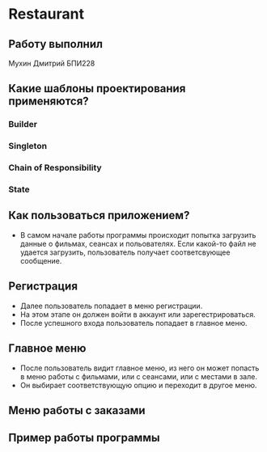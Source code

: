 # Restaurant

## Работу выполнил 
Мухин Дмитрий БПИ228

## Какие шаблоны проектирования применяются?
### Builder

### Singleton

### Chain of Responsibility

### State


## Как пользоваться приложением?
- В самом начале работы программы происходит попытка загрузить данные о фильмах, сеансах и польователях. Если какой-то файл не удается загрузить, пользователь получает соответсвующее сообщение.
## Регистрация
- Далее пользователь попадает в меню регистрации.
- На этом этапе он должен войти в аккаунт или зарегестрироваться.
- После успешного входа пользователь попадает в главное меню.
## Главное меню
- После пользователь видит главное меню, из него он может попасть в меню работы с фильмами, или с сеансами, или с местами в зале.
- Он выбирает соответствующую опцию и переходит в другое меню.
## Меню работы с заказами

## Пример работы программы

